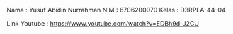 Nama	: Yusuf Abidin Nurrahman
NIM	: 6706200070
Kelas	: D3RPLA-44-04

Link Youtube : https://www.youtube.com/watch?v=EDBh9d-J2CU